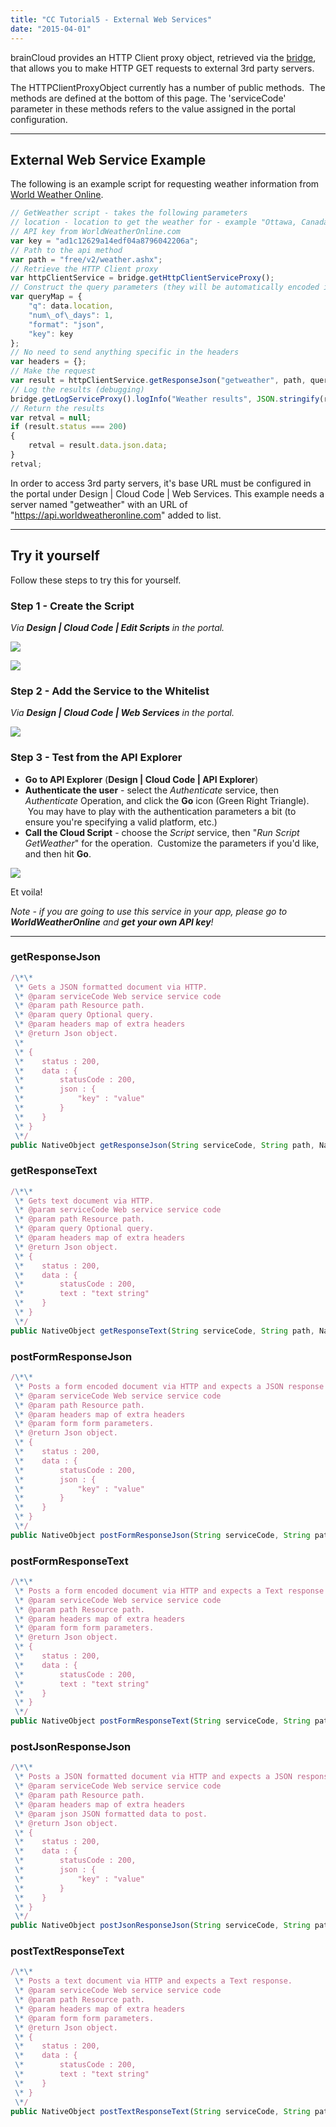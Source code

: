 ```yaml
---
title: "CC Tutorial5 - External Web Services"
date: "2015-04-01"
---
```


brainCloud provides an HTTP Client proxy object, retrieved via the [bridge](/apidocs/apiref/#cc-bridge "Bridge – Client"), that allows you to make HTTP GET requests to external 3rd party servers.

The HTTPClientProxyObject currently has a number of public methods.  The methods are defined at the bottom of this page. The 'serviceCode' parameter in these methods refers to the value assigned in the portal configuration.

* * *

## External Web Service Example

The following is an example script for requesting weather information from [World Weather Online](http://www.worldweatheronline.com/api/ "World Weather Online").
```js
// GetWeather script - takes the following parameters
// location - location to get the weather for - example "Ottawa, Canada"
// API key from WorldWeatherOnline.com
var key = "ad1c12629a14edf04a8796042206a";
// Path to the api method
var path = "free/v2/weather.ashx";
// Retrieve the HTTP Client proxy
var httpClientService = bridge.getHttpClientServiceProxy();
// Construct the query parameters (they will be automatically encoded in the URL)
var queryMap = {
    "q": data.location,
    "num\_of\_days": 1,
    "format": "json",
    "key": key
};
// No need to send anything specific in the headers
var headers = {};
// Make the request
var result = httpClientService.getResponseJson("getweather", path, queryMap, headers);
// Log the results (debugging)
bridge.getLogServiceProxy().logInfo("Weather results", JSON.stringify(result));
// Return the results
var retval = null;
if (result.status === 200)
{
    retval = result.data.json.data;
}
retval;
```
In order to access 3rd party servers, it's base URL must be configured in the portal under Design | Cloud Code | Web Services. This example needs a server named "getweather" with an URL of "https://api.worldweatheronline.com" added to list.

* * *

## Try it yourself

Follow these steps to try this for yourself.

### Step 1 - **Create the Script**

_Via **Design | Cloud Code | Edit Scripts** in the portal._

[![](images/Tut_5_1.png)](/apidocs/wp-content/uploads/2018/03/Tut_5_1.png)

![](images/image-2-1024x573.png)

### Step 2 - **Add the Service to the Whitelist**

_Via **Design | Cloud Code | Web Services** in the portal._

[![](images/Tut_5_3.png)](/apidocs/wp-content/uploads/2018/03/Tut_5_3.png)

### Step 3 - **Test from the API Explorer**

- **Go to API Explorer** (**Design | Cloud Code | API Explorer**)
- **Authenticate the user** - select the _Authenticate_ service, then _Authenticate_ Operation, and click the **Go** icon (Green Right Triangle).  You may have to play with the authentication parameters a bit (to ensure you're specifying a valid platform, etc.)
- **Call the Cloud Script** - choose the _Script_ service, then "_Run Script GetWeather_" for the operation.  Customize the parameters if you'd like, and then hit **Go**.

[![](images/Tut_5_4-1024x638.png)](/apidocs/wp-content/uploads/2018/03/Tut_5_4.png)

Et voila!

_Note - if you are going to use this service in your app, please go to **WorldWeatherOnline** and **get your own API key**!_

* * *

### getResponseJson
```js
/\*\*
 \* Gets a JSON formatted document via HTTP.
 \* @param serviceCode Web service service code
 \* @param path Resource path.
 \* @param query Optional query.
 \* @param headers map of extra headers
 \* @return Json object.
 \*        
 \* {
 \*    status : 200,
 \*    data : {
 \*        statusCode : 200,
 \*        json : {
 \*            "key" : "value"
 \*        }
 \*    }
 \* }
 \*/
public NativeObject getResponseJson(String serviceCode, String path, NativeObject query, NativeObject headers)
```
### getResponseText
```js
/\*\*
 \* Gets text document via HTTP.
 \* @param serviceCode Web service service code
 \* @param path Resource path.
 \* @param query Optional query.
 \* @param headers map of extra headers
 \* @return Json object.
 \* {
 \*    status : 200,
 \*    data : {
 \*        statusCode : 200,
 \*        text : "text string"
 \*    }
 \* }
 \*/
public NativeObject getResponseText(String serviceCode, String path, NativeObject query, NativeObject headers)
```
### postFormResponseJson
```js
/\*\*
 \* Posts a form encoded document via HTTP and expects a JSON response.
 \* @param serviceCode Web service service code
 \* @param path Resource path.
 \* @param headers map of extra headers
 \* @param form form parameters.
 \* @return Json object.
 \* {
 \*    status : 200,
 \*    data : {
 \*        statusCode : 200,
 \*        json : {
 \*            "key" : "value"
 \*        }
 \*    }
 \* }
 \*/
public NativeObject postFormResponseJson(String serviceCode, String path, NativeObject headers, NativeObject form)
```
### postFormResponseText
```js
/\*\*
 \* Posts a form encoded document via HTTP and expects a Text response.
 \* @param serviceCode Web service service code
 \* @param path Resource path.
 \* @param headers map of extra headers
 \* @param form form parameters.
 \* @return Json object.
 \* {
 \*    status : 200,
 \*    data : {
 \*        statusCode : 200,
 \*        text : "text string"
 \*    }
 \* }
 \*/
public NativeObject postFormResponseText(String serviceCode, String path, NativeObject headers, NativeObject form)
```
### postJsonResponseJson
```js
/\*\*
 \* Posts a JSON formatted document via HTTP and expects a JSON response.
 \* @param serviceCode Web service service code
 \* @param path Resource path.
 \* @param headers map of extra headers
 \* @param json JSON formatted data to post.
 \* @return Json object.
 \* {
 \*    status : 200,
 \*    data : {
 \*        statusCode : 200,
 \*        json : {
 \*            "key" : "value"
 \*        }
 \*    }
 \* }
 \*/
public NativeObject postJsonResponseJson(String serviceCode, String path, NativeObject headers, NativeObject json)
```
### postTextResponseText
```js
/\*\*
 \* Posts a text document via HTTP and expects a Text response.
 \* @param serviceCode Web service service code
 \* @param path Resource path.
 \* @param headers map of extra headers
 \* @param form form parameters.
 \* @return Json object.
 \* {
 \*    status : 200,
 \*    data : {
 \*        statusCode : 200,
 \*        text : "text string"
 \*    }
 \* }
 \*/
public NativeObject postTextResponseText(String serviceCode, String path, NativeObject headers, String text)
```